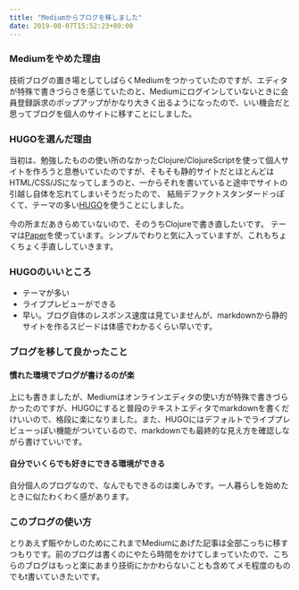 ```yaml
---
title: "Mediumからブログを移しました"
date: 2019-08-07T15:52:23+09:00
---
```


### Mediumをやめた理由
技術ブログの置き場としてしばらくMediumをつかっていたのですが、エディタが特殊で書きづらさを感じていたのと、Mediumにログインしていないときに会員登録訴求のポップアップがかなり大きく出るようになったので、いい機会だと思ってブログを個人のサイトに移すことにしました。

### HUGOを選んだ理由
当初は、勉強したものの使い所のなかったClojure/ClojureScriptを使って個人サイトを作ろうと息巻いていたのですが、そもそも静的サイトだとほとんどはHTML/CSS/JSになってしまうのと、一からそれを書いていると途中でサイトの引越し自体を忘れてしまいそうだったので、
結局デファクトスタンダードっぽくて、テーマの多い[HUGO](https://gohugo.io/)を使うことにしました。

今の所まだあきらめていないので、そのうちClojureで書き直したいです。
テーマは[Paper](https://github.com/nanxiaobei/hugo-paper "Paper")を使っています。シンプルでわりと気に入っていますが、これもちょくちょく手直ししていきます。

### HUGOのいいところ
- テーマが多い
- ライブプレビューができる
- 早い。ブログ自体のレスポンス速度は見ていませんが、markdownから静的サイトを作るスピードは体感でわかるくらい早いです。

### ブログを移して良かったこと

#### 慣れた環境でブログが書けるのが楽
上にも書きましたが、Mediumはオンラインエディタの使い方が特殊で書きづらかったのですが、HUGOにすると普段のテキストエディタでmarkdownを書くだけいいので、格段に楽になりました。また、HUGOにはデフォルトでライブプレビューっぽい機能がついているので、markdownでも最終的な見え方を確認しながら書けていいです。

#### 自分でいくらでも好きにできる環境ができる
自分個人のブログなので、なんでもできるのは楽しみです。一人暮らしを始めたときに似たわくわく感があります。

### このブログの使い方
とりあえず賑やかしのためにこれまでMediumにあげた記事は全部こっちに移すつもりです。前のブログは書くのにやたら時間をかけてしまっていたので、こちらのブログはもっと楽にあまり技術にかかわらないことも含めてメモ程度のものでもt書いていきたいです。
